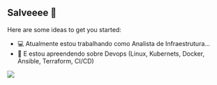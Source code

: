 ## Salveeee 👋

Here are some ideas to get you started:

- 💻 Atualmente estou trabalhando como Analista de Infraestrutura...
- 📖 E estou apreendendo sobre Devops (Linux, Kubernets, Docker, Ansible, Terraform, CI/CD)

<img src="[{BadgeURLHere}](https://img.shields.io/badge/Ansible-000000?style=for-the-badge&logo=ansible&logoColor=white)"/>
